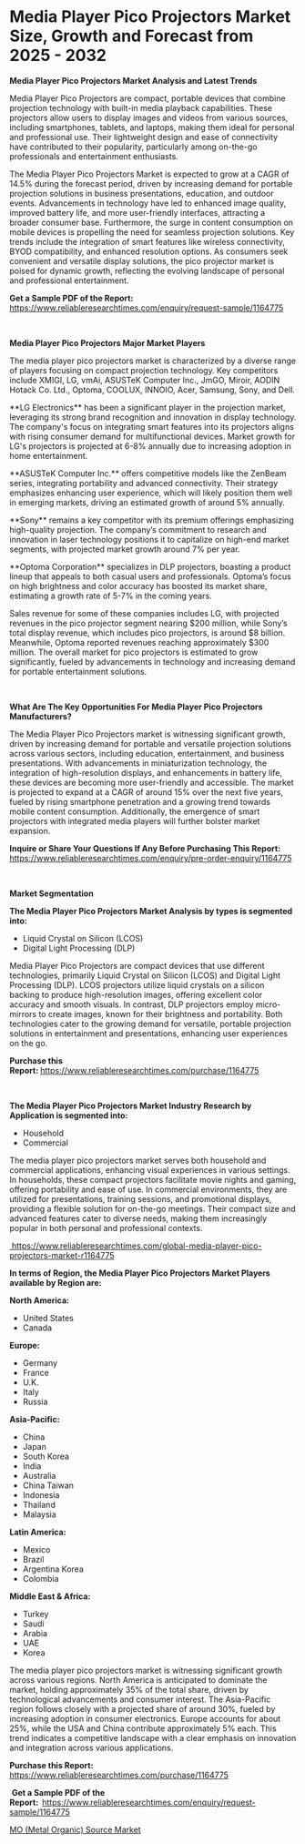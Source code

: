 <p><h1>Media Player Pico Projectors Market Size, Growth and Forecast from 2025 - 2032</h1></p><p><strong>Media Player Pico Projectors Market Analysis and Latest Trends</strong></p>
<p><p>Media Player Pico Projectors are compact, portable devices that combine projection technology with built-in media playback capabilities. These projectors allow users to display images and videos from various sources, including smartphones, tablets, and laptops, making them ideal for personal and professional use. Their lightweight design and ease of connectivity have contributed to their popularity, particularly among on-the-go professionals and entertainment enthusiasts.</p><p>The Media Player Pico Projectors Market is expected to grow at a CAGR of 14.5% during the forecast period, driven by increasing demand for portable projection solutions in business presentations, education, and outdoor events. Advancements in technology have led to enhanced image quality, improved battery life, and more user-friendly interfaces, attracting a broader consumer base. Furthermore, the surge in content consumption on mobile devices is propelling the need for seamless projection solutions. Key trends include the integration of smart features like wireless connectivity, BYOD compatibility, and enhanced resolution options. As consumers seek convenient and versatile display solutions, the pico projector market is poised for dynamic growth, reflecting the evolving landscape of personal and professional entertainment.</p></p>
<p><strong>Get a Sample PDF of the Report:&nbsp;</strong> <a href="https://www.reliableresearchtimes.com/enquiry/request-sample/1164775?utm_campaign=2206&utm_medium=2&utm_source=Github&utm_content=ia&utm_term=12022025&utm_id=media-player-pico-projectors">https://www.reliableresearchtimes.com/enquiry/request-sample/1164775</a></p>
<p>&nbsp;</p>
<p><strong>Media Player Pico Projectors Major Market Players</strong></p>
<p><p>The media player pico projectors market is characterized by a diverse range of players focusing on compact projection technology. Key competitors include XMIGI, LG, vmAi, ASUSTeK Computer Inc., JmGO, Miroir, AODIN Hotack Co. Ltd., Optoma, COOLUX, INNOIO, Acer, Samsung, Sony, and Dell.</p><p>**LG Electronics** has been a significant player in the projection market, leveraging its strong brand recognition and innovation in display technology. The company's focus on integrating smart features into its projectors aligns with rising consumer demand for multifunctional devices. Market growth for LG's projectors is projected at 6-8% annually due to increasing adoption in home entertainment.</p><p>**ASUSTeK Computer Inc.** offers competitive models like the ZenBeam series, integrating portability and advanced connectivity. Their strategy emphasizes enhancing user experience, which will likely position them well in emerging markets, driving an estimated growth of around 5% annually.</p><p>**Sony** remains a key competitor with its premium offerings emphasizing high-quality projection. The company’s commitment to research and innovation in laser technology positions it to capitalize on high-end market segments, with projected market growth around 7% per year.</p><p>**Optoma Corporation** specializes in DLP projectors, boasting a product lineup that appeals to both casual users and professionals. Optoma’s focus on high brightness and color accuracy has boosted its market share, estimating a growth rate of 5-7% in the coming years.</p><p>Sales revenue for some of these companies includes LG, with projected revenues in the pico projector segment nearing $200 million, while Sony’s total display revenue, which includes pico projectors, is around $8 billion. Meanwhile, Optoma reported revenues reaching approximately $300 million. The overall market for pico projectors is estimated to grow significantly, fueled by advancements in technology and increasing demand for portable entertainment solutions.</p></p>
<p>&nbsp;</p>
<p><strong>What Are The Key Opportunities For Media Player Pico Projectors Manufacturers?</strong></p>
<p><p>The Media Player Pico Projectors market is witnessing significant growth, driven by increasing demand for portable and versatile projection solutions across various sectors, including education, entertainment, and business presentations. With advancements in miniaturization technology, the integration of high-resolution displays, and enhancements in battery life, these devices are becoming more user-friendly and accessible. The market is projected to expand at a CAGR of around 15% over the next five years, fueled by rising smartphone penetration and a growing trend towards mobile content consumption. Additionally, the emergence of smart projectors with integrated media players will further bolster market expansion.</p></p>
<p><strong>Inquire or Share Your Questions If Any Before Purchasing This Report:</strong> <a href="https://www.reliableresearchtimes.com/enquiry/pre-order-enquiry/1164775?utm_campaign=2206&utm_medium=2&utm_source=Github&utm_content=ia&utm_term=12022025&utm_id=media-player-pico-projectors">https://www.reliableresearchtimes.com/enquiry/pre-order-enquiry/1164775</a></p>
<p>&nbsp;</p>
<p><strong>Market Segmentation</strong></p>
<p><strong>The Media Player Pico Projectors Market Analysis by types is segmented into:</strong></p>
<p><ul><li>Liquid Crystal on Silicon (LCOS)</li><li>Digital Light Processing (DLP)</li></ul></p>
<p><p>Media Player Pico Projectors are compact devices that use different technologies, primarily Liquid Crystal on Silicon (LCOS) and Digital Light Processing (DLP). LCOS projectors utilize liquid crystals on a silicon backing to produce high-resolution images, offering excellent color accuracy and smooth visuals. In contrast, DLP projectors employ micro-mirrors to create images, known for their brightness and portability. Both technologies cater to the growing demand for versatile, portable projection solutions in entertainment and presentations, enhancing user experiences on the go.</p></p>
<p><strong>Purchase this Report:&nbsp;</strong><a href="https://www.reliableresearchtimes.com/purchase/1164775?utm_campaign=2206&utm_medium=2&utm_source=Github&utm_content=ia&utm_term=12022025&utm_id=media-player-pico-projectors">https://www.reliableresearchtimes.com/purchase/1164775</a></p>
<p>&nbsp;</p>
<p><strong>The Media Player Pico Projectors Market Industry Research by Application is segmented into:</strong></p>
<p><ul><li>Household</li><li>Commercial</li></ul></p>
<p><p>The media player pico projectors market serves both household and commercial applications, enhancing visual experiences in various settings. In households, these compact projectors facilitate movie nights and gaming, offering portability and ease of use. In commercial environments, they are utilized for presentations, training sessions, and promotional displays, providing a flexible solution for on-the-go meetings. Their compact size and advanced features cater to diverse needs, making them increasingly popular in both personal and professional contexts.</p></p>
<p><a href="https://www.reliableresearchtimes.com/global-media-player-pico-projectors-market-r1164775?utm_campaign=2206&utm_medium=2&utm_source=Github&utm_content=ia&utm_term=12022025&utm_id=media-player-pico-projectors">&nbsp;https://www.reliableresearchtimes.com/global-media-player-pico-projectors-market-r1164775</a></p>
<p><strong>In terms of Region, the Media Player Pico Projectors Market Players available by Region are:</strong></p>
<p>
    <p> <strong> North America: </strong>
        <ul>
            <li>United States</li>
            <li>Canada</li>
        </ul>
        </p> 
    <p> <strong> Europe: </strong>
        <ul>
            <li>Germany</li>
            <li>France</li>
            <li>U.K.</li>
            <li>Italy</li>
            <li>Russia</li>
        </ul>
        </p> 
    <p> <strong> Asia-Pacific: </strong>
        <ul>
            <li>China</li>
            <li>Japan</li>
            <li>South Korea</li>
            <li>India</li>
            <li>Australia</li>
            <li>China Taiwan</li>
            <li>Indonesia</li>
            <li>Thailand</li>
            <li>Malaysia</li>
        </ul>
        </p> 
    <p> <strong> Latin America: </strong>
        <ul>
            <li>Mexico</li>
            <li>Brazil</li>
            <li>Argentina Korea</li>
            <li>Colombia</li>
        </ul>
        </p> 
    <p> <strong> Middle East & Africa: </strong>
        <ul>
            <li>Turkey</li>
            <li>Saudi</li>
            <li>Arabia</li>
            <li>UAE</li>
            <li>Korea</li>
        </ul>
    </p>
    </p>
<p><p>The media player pico projectors market is witnessing significant growth across various regions. North America is anticipated to dominate the market, holding approximately 35% of the total share, driven by technological advancements and consumer interest. The Asia-Pacific region follows closely with a projected share of around 30%, fueled by increasing adoption in consumer electronics. Europe accounts for about 25%, while the USA and China contribute approximately 5% each. This trend indicates a competitive landscape with a clear emphasis on innovation and integration across various applications.</p></p>
<p><strong>Purchase this Report: </strong><a href="https://www.reliableresearchtimes.com/purchase/1164775?utm_campaign=2206&utm_medium=2&utm_source=Github&utm_content=ia&utm_term=12022025&utm_id=media-player-pico-projectors">https://www.reliableresearchtimes.com/purchase/1164775</a></p>
<p>&nbsp;<strong>Get a Sample PDF of the Report:&nbsp;&nbsp;</strong><a href="https://www.reliableresearchtimes.com/enquiry/request-sample/1164775?utm_campaign=2206&utm_medium=2&utm_source=Github&utm_content=ia&utm_term=12022025&utm_id=media-player-pico-projectors">https://www.reliableresearchtimes.com/enquiry/request-sample/1164775</a></p>
<p><strong></strong></p>
<p><p><a href="https://github.com/wwwkeltoum/Market-Research-Report-List-5/blob/main/mo-metal-organic-source-market.md?utm_campaign=2206&utm_medium=2&utm_source=Github&utm_content=ia&utm_term=12022025&utm_id=media-player-pico-projectors">MO (Metal Organic) Source Market</a></p></p>